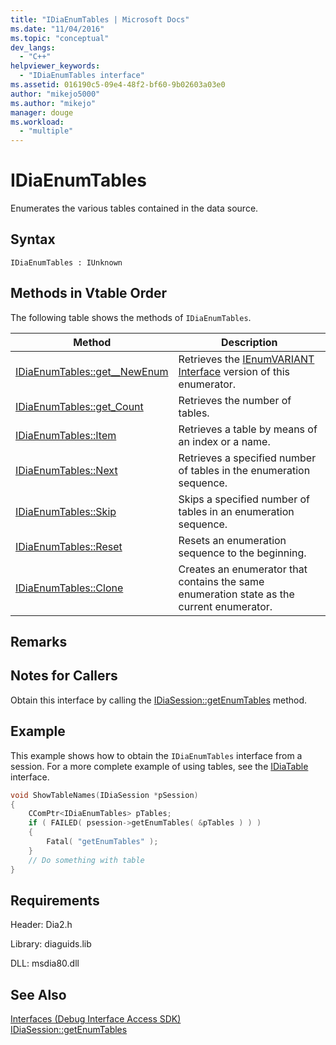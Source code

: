 ```yaml
---
title: "IDiaEnumTables | Microsoft Docs"
ms.date: "11/04/2016"
ms.topic: "conceptual"
dev_langs: 
  - "C++"
helpviewer_keywords: 
  - "IDiaEnumTables interface"
ms.assetid: 016190c5-09e4-48f2-bf60-9b02603a03e0
author: "mikejo5000"
ms.author: "mikejo"
manager: douge
ms.workload: 
  - "multiple"
---
```

# IDiaEnumTables
Enumerates the various tables contained in the data source.  
  
## Syntax  
  
```  
IDiaEnumTables : IUnknown  
```  
  
## Methods in Vtable Order  
 The following table shows the methods of `IDiaEnumTables`.  
  
|Method|Description|  
|------------|-----------------|  
|[IDiaEnumTables::get__NewEnum](../../debugger/debug-interface-access/idiaenumtables-get-newenum.md)|Retrieves the [IEnumVARIANT Interface](/previous-versions/windows/desktop/api/oaidl/nn-oaidl-ienumvariant) version of this enumerator.|  
|[IDiaEnumTables::get_Count](../../debugger/debug-interface-access/idiaenumtables-get-count.md)|Retrieves the number of tables.|  
|[IDiaEnumTables::Item](../../debugger/debug-interface-access/idiaenumtables-item.md)|Retrieves a table by means of an index or a name.|  
|[IDiaEnumTables::Next](../../debugger/debug-interface-access/idiaenumtables-next.md)|Retrieves a specified number of tables in the enumeration sequence.|  
|[IDiaEnumTables::Skip](../../debugger/debug-interface-access/idiaenumtables-skip.md)|Skips a specified number of tables in an enumeration sequence.|  
|[IDiaEnumTables::Reset](../../debugger/debug-interface-access/idiaenumtables-reset.md)|Resets an enumeration sequence to the beginning.|  
|[IDiaEnumTables::Clone](../../debugger/debug-interface-access/idiaenumtables-clone.md)|Creates an enumerator that contains the same enumeration state as the current enumerator.|  
  
## Remarks  
  
## Notes for Callers  
 Obtain this interface by calling the [IDiaSession::getEnumTables](../../debugger/debug-interface-access/idiasession-getenumtables.md) method.  
  
## Example  
 This example shows how to obtain the `IDiaEnumTables` interface from a session. For a more complete example of using tables, see the [IDiaTable](../../debugger/debug-interface-access/idiatable.md) interface.  
  
```C++  
void ShowTableNames(IDiaSession *pSession)  
{  
    CComPtr<IDiaEnumTables> pTables;  
    if ( FAILED( psession->getEnumTables( &pTables ) ) )  
    {  
        Fatal( "getEnumTables" );  
    }  
    // Do something with table  
}  
```  
  
## Requirements  
 Header: Dia2.h  
  
 Library: diaguids.lib  
  
 DLL: msdia80.dll  
  
## See Also  
 [Interfaces (Debug Interface Access SDK)](../../debugger/debug-interface-access/interfaces-debug-interface-access-sdk.md)   
 [IDiaSession::getEnumTables](../../debugger/debug-interface-access/idiasession-getenumtables.md)